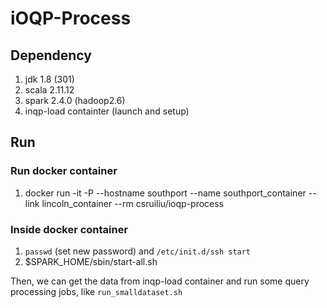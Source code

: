 # iOQP-Process #

## Dependency ##

1. jdk 1.8 (301)
2. scala 2.11.12
3. spark 2.4.0 (hadoop2.6)
4. inqp-load containter (launch and setup) 

## Run ##

### Run docker container ### 

1. docker run -it -P --hostname southport --name southport_container --link lincoln_container --rm csruiliu/ioqp-process 

### Inside docker container ### 

1. `passwd` (set new password) and `/etc/init.d/ssh start`
2. $SPARK_HOME/sbin/start-all.sh

Then, we can get the data from inqp-load container and run some query processing jobs, like `run_smalldataset.sh`
